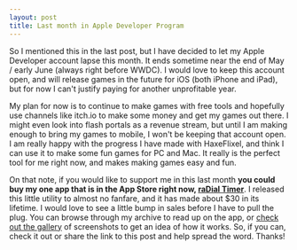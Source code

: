 ```yaml
---
layout: post
title: Last month in Apple Developer Program
---
```


So I mentioned this in the last post, but I have decided to let my Apple Developer account lapse this month. It ends sometime near the end of May / early June (always right before WWDC). I would love to keep this account open, and will release games in the future for iOS (both iPhone and iPad), but for now I can't justify paying for another unprofitable year.

My plan for now is to continue to make games with free tools and hopefully use channels like itch.io to make some money and get my games out there. I might even look into flash portals as a revenue stream, but until I am making enough to bring my games to mobile, I won't be keeping that account open. I am really happy with the progress I have made with HaxeFlixel, and think I can use it to make some fun games for PC and Mac. It really is the perfect tool for me right now, and makes making games easy and fun.

On that note, if you would like to support me in this last month **you could buy my one app that is in the App Store right now, [raDial Timer](http://appstore.com/radialtimer)**. I released this little utility to almost no fanfare, and it has made about $30 in its lifetime. I would love to see a little bump in sales before I have to pull the plug. You can browse through my archive to read up on the app, or [check out the gallery](http://imgur.com/a/TQLYx) of screenshots to get an idea of how it works. So, if you can, check it out or share the link to this post and help spread the word. Thanks!
